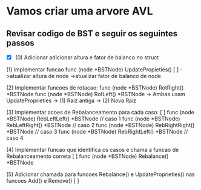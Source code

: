# Vamos criar uma arvore AVL
## **Revisar codigo de BST e seguir os seguintes passos**
- [x] (0) Adicionar adicionar altura e fator de balanco no struct


(1) implementar funcao func (node *BSTNode) UpdatePropieties() [ ]
    ->atualizar altura de node
    ->atualizar fator de balanco de node

(2) Implementar funcoes de rotacao:
    func (node *BSTNode) RotRight() *BSTNode
    func (node *BSTNode) RotLeft() *BSTNode
    -> Ambas usam UpdateProprieties
        -> (1) Raiz antiga
        -> (2) Nova Raiz

(3) Implementar acoes de Rebalanceamento para cada caso: [ ]
    func (node *BSTNode) RebLeftLeft() *BSTNode // caso 1
    func (node *BSTNode) RebLeftRight() *BSTNode // caso 2
    func (node *BSTNode) RebRightRight() *BSTNode // caso 3
    func (node *BSTNode) RebRightLeft() *BSTNode // caso 4

(4) Implementar funcao que identifica os casos e chama a funcao de Rebalanceamento correta [ ]
    func (node *BSTNode) Rebalance() *BSTNode

(5) Adicionar chamada para funcoes Rebalance() e UpdateProprieties() nas funcoes Add() e Remove() [ ]

